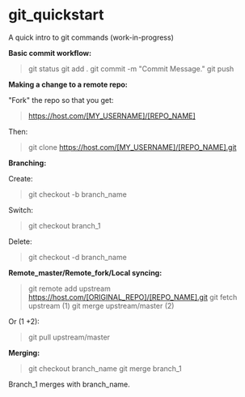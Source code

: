 git_quickstart
==============

A quick intro to git commands (work-in-progress)

**Basic commit workflow:**

> git status
> git add .
> git commit -m "Commit Message."
> git push

**Making a change to a remote repo:**

"Fork" the repo so that you get: 

> https://host.com/[MY_USERNAME]/[REPO_NAME]

Then:

> git clone  https://host.com/[MY_USERNAME]/[REPO_NAME].git

**Branching:**

Create:

> git checkout -b branch_name

Switch:

> git checkout branch_1

Delete:

> git checkout -d branch_name

**Remote_master/Remote_fork/Local syncing:**

> git remote add upstream https://host.com/[ORIGINAL_REPO]/[REPO_NAME].git
> git fetch upstream (1)
> git merge upstream/master (2)

Or (1 +2):

> git pull upstream/master

**Merging:**

> git checkout branch_name
> git merge branch_1

Branch_1 merges with branch_name.

